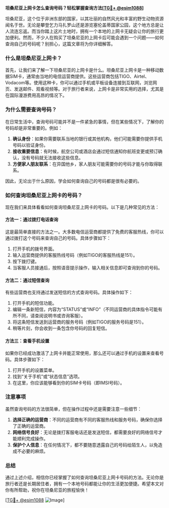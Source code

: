 **坦桑尼亚上网卡怎么查询号码？轻松掌握查询方法[[TG💪+ @esim1088](https://t.me/s/esim1088)]**

坦桑尼亚，这个位于非洲东部的国家，以其壮丽的自然风光和丰富的野生动物资源闻名于世。无论是攀登乞力马扎罗山还是游览塞伦盖蒂国家公园，这个地方总是让人流连忘返。而当你踏上这片土地时，拥有一个本地的上网卡无疑会让你的旅行更加便利。然而，不少人在购买了坦桑尼亚的上网卡后可能会遇到一个问题——如何查询自己的号码呢？别担心，这篇文章将为你详细解答。

### 什么是坦桑尼亚上网卡？

首先，让我们来了解一下坦桑尼亚的上网卡是什么。坦桑尼亚上网卡是一种移动数据SIM卡，通常由当地的电信运营商提供。这些运营商包括TIGO、Airtel、Vodacom等。使用这种卡，你可以通过手机或平板设备连接到互联网，浏览网页、发送邮件、观看视频等。对于旅行者来说，上网卡是非常实用的选择，尤其是在国际漫游费用高昂的情况下。

### 为什么需要查询号码？

在日常生活中，查询号码可能并不是一件紧急的事情，但在某些情况下，了解你的号码却是非常重要的。例如：

1. **确认身份**：如果你需要联系当地的银行或其他机构，他们可能需要你提供手机号码以验证身份。
2. **接收重要信息**：有时候，航空公司或酒店会通过短信通知你航班变更或预订确认，没有号码就无法接收这些信息。
3. **方便家人朋友联系**：在异国他乡，家人朋友可能需要你的号码才能与你取得联系。

因此，无论出于什么原因，学会如何查询自己的号码都是很有必要的。

### 如何查询坦桑尼亚上网卡的号码？

现在我们来具体看看如何查询坦桑尼亚上网卡的号码。以下是几种常见的方法：

#### 方法一：通过拨打电话查询

这是最简单直接的方法之一。大多数电信运营商都提供了免费的客服热线，你可以通过拨打这个号码来查询自己的号码。具体步骤如下：

1. 打开手机的拨号界面。
2. 输入运营商提供的客服热线号码（例如TIGO的客服热线是151）。
3. 按下拨打键。
4. 当客服人员接通后，按照语音提示操作，输入相关信息即可查询到你的号码。

#### 方法二：通过短信查询

有些运营商也支持通过发送短信的方式查询号码。具体操作如下：

1. 打开手机的短信功能。
2. 编辑一条新短信，内容为“STATUS”或“INFO”（不同运营商的具体指令可能有所不同，请查阅说明书或咨询客服）。
3. 将这条短信发送到运营商的服务号码（例如TIGO的服务号码是151）。
4. 稍等片刻，你会收到一条包含你号码的回复短信。

#### 方法三：查看手机设置

如果你已经成功激活了上网卡并能正常使用，那么还可以通过手机的设置来查看号码。具体步骤如下：

1. 打开手机的设置菜单。
2. 找到“关于手机”或“状态信息”选项。
3. 在这里，你应该能够看到你的SIM卡号码（即IMSI号码）。

### 注意事项

虽然查询号码的方法很简单，但在操作过程中还是需要注意一些细节：

1. **选择正确的运营商**：不同的运营商有不同的客服热线和服务号码，确保你选择了正确的运营商。
2. **网络信号良好**：无论是拨打客服电话还是发送短信，都需要良好的网络信号才能顺利完成操作。
3. **保护个人信息**：在任何情况下，都不要随意透露自己的号码给陌生人，以免造成不必要的麻烦。

### 总结

通过上述介绍，相信你已经掌握了如何查询坦桑尼亚上网卡号码的方法。无论你是旅行者还是长期居住者，拥有一个本地号码都能让你的生活更加便捷。希望本文对你有所帮助，祝你在坦桑尼亚的旅程愉快！

[[TG💪+ @esim1088](https://t.me/s/esim1088) ![Image](https://i.postimg.cc/4NQfJmqS/Snipaste-2025-05-13-00-14-12.png)]
